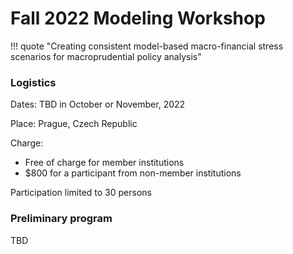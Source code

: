 
# Fall 2022 Modeling Workshop

!!! quote "Creating consistent model-based macro-financial stress scenarios for macroprudential policy analysis"


### Logistics

Dates: TBD in October or November, 2022

Place: Prague, Czech Republic

Charge: 

* Free of charge for member institutions
* $800 for a participant from non-member institutions

Participation limited to 30 persons

### Preliminary program

TBD


